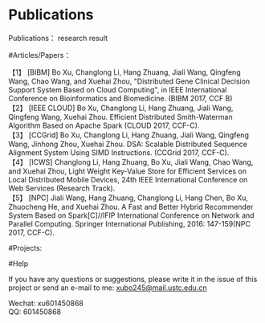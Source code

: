 # Publications
Publications： research result


#Articles/Papers：

  【1】 [BIBM] Bo Xu, Changlong Li, Hang Zhuang, Jiali Wang, Qingfeng Wang, Chao Wang, and Xuehai Zhou, "Distributed Gene Clinical Decision Support System Based on Cloud Computing", in IEEE International Conference on Bioinformatics and Biomedicine. (BIBM 2017, CCF B)   
  【2】 [IEEE CLOUD] Bo Xu, Changlong Li, Hang Zhuang, Jiali Wang, Qingfeng Wang, Xuehai Zhou. Efficient Distributed Smith-Waterman Algorithm Based on Apache Spark (CLOUD 2017, CCF-C).   
  【3】 [CCGrid] Bo Xu, Changlong Li, Hang Zhuang, Jiali Wang, Qingfeng Wang, Jinhong Zhou, Xuehai Zhou. DSA: Scalable Distributed Sequence Alignment System Using SIMD Instructions. (CCGrid 2017, CCF-C).   
  【4】 [ICWS] Changlong Li, Hang Zhuang, Bo Xu, Jiali Wang, Chao Wang, and Xuehai Zhou, Light Weight Key-Value Store for Efficient Services on Local Distributed Mobile Devices, 24th IEEE International Conference on Web Services (Research Track).   
  【5】 [NPC] Jiali Wang, Hang Zhuang, Changlong Li, Hang Chen, Bo Xu, Zhuocheng He, and Xuehai Zhou. A Fast and Better Hybrid Recommender System Based on Spark[C]//IFIP International Conference on Network and Parallel Computing. Springer International Publishing, 2016: 147-159(NPC 2017, CCF-C).  
  
#Projects:
  
#Help

If you have any questions or suggestions, please write it in the issue of this project or send an e-mail to me: xubo245@mail.ustc.edu.cn

Wechat: xu601450868  
QQ: 601450868
